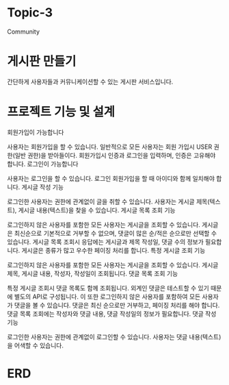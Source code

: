 # Topic-3
Community
# 게시판 만들기
간단하게 사용자들과 커뮤니케이션할 수 있는 게시판 서비스입니다.

# 프로젝트 기능 및 설계
회원가입이 가능합니다

사용자는 회원가입을 할 수 있습니다. 일반적으로 모든 사용자는 회원 가입시 USER 권한(일반 권한)을 받아들이다.
회원가입시 인증과 로그인을 입력하며, 인증은 고유해야 합니다.
로그인이 가능합니다

사용자는 로그인을 할 수 있습니다. 로그인 회원가입을 할 때 아이디와 함께 일치해야 합니다.
게시글 작성 기능

로그인한 사용자는 권한에 관계없이 글을 취할 수 있습니다.
사용자는 게시글 제목(텍스트), 게시글 내용(텍스트)을 찾을 수 있습니다.
게시글 목록 조회 기능

로그인하지 않은 사용자를 포함한 모든 사용자는 게시글을 조회할 수 있습니다.
게시글은 최신순으로 기본적으로 거부할 수 없으며, 댓글이 많은 순/적은 순으로만 선택할 수 있습니다.
게시글 목록 조회시 응답에는 게시글과 제목 작성일, 댓글 수의 정보가 필요합니다.
게시글은 종류가 많고 우수한 페이징 처리를 합니다.
특정 게시글 조회 기능

로그인하지 않은 사용자를 포함한 모든 사용자는 게시글을 조회할 수 있습니다.
게시글 제목, 게시글 내용, 작성자, 작성일이 조회됩니다.
댓글 목록 조회 기능

특정 게시글 조회시 댓글 목록도 함께 조회됩니다. 외계인 댓글은 테스트할 수 있기 때문에 별도의 API로 구성됩니다. 이 또한 로그인하지 않은 사용자를 포함하여 모든 사용자가 댓글을 볼 수 있습니다.
댓글은 최신 순으로만 거부하고, 페이징 처리를 해야 합니다.
댓글 목록 조회에는 작성자와 댓글 내용, 댓글 작성일의 정보가 필요합니다.
댓글 작성 기능

로그인한 사용자는 권한에 관계없이 로그인할 수 있습니다.
사용자는 댓글 내용(텍스트)을 어색할 수 있습니다.

# ERD
